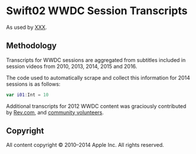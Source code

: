 # Swift02 WWDC Session Transcripts

As used by [XXX](http://asciiwwdc.com).

## Methodology

Transcripts for WWDC sessions are aggregated from subtitles included in session videos from 2010, 2013, 2014, 2015 and 2016.

The code used to automatically scrape and collect this information for 2014 sessions is as follows:

```swift
var i01:Int = 10
```

Additional transcripts for 2012 WWDC content was graciously contributed by [Rev.com](http://www.rev.com/), and [community volunteers](https://github.com/mattt/wwdc-session-transcripts/graphs/contributors).

## Copyright

All content copyright © 2010–2014 Apple Inc. All rights reserved.
